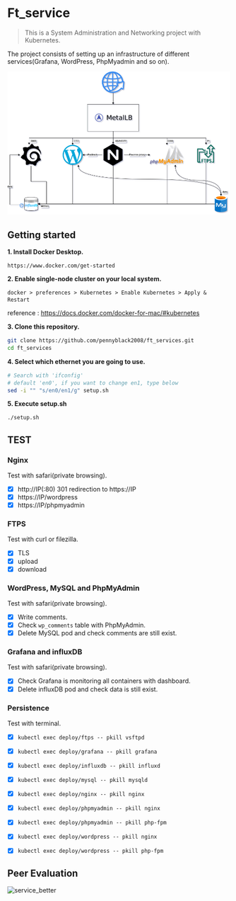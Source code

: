 # Ft_service

>  This is a System Administration and Networking project with Kubernetes.

The project consists of setting up an infrastructure of different services(Grafana, WordPress, PhpMyadmin and so on). 

![Project diagram](https://github.com/kohyounghwan/ft_services/blob/master/diagram.png?raw=true)

## Getting started
**1. Install Docker Desktop.**

	https://www.docker.com/get-started
	

**2. Enable single-node cluster on your local system.**

	docker > preferences > Kubernetes > Enable Kubernetes > Apply & Restart	

reference : https://docs.docker.com/docker-for-mac/#kubernetes

**3. Clone this repository.**

```sh
git clone https://github.com/pennyblack2008/ft_services.git
cd ft_services
```

**4. Select which ethernet you are going to use.**

```sh
# Search with 'ifconfig'
# default 'en0', if you want to change en1, type below
sed -i "" "s/en0/en1/g" setup.sh
```

**5. Execute setup.sh**

```sh
./setup.sh
```

## TEST
### Nginx
Test with safari(private browsing).
- [x] http://IP(:80) 301 redirection to https://IP
- [x] https://IP/wordpress 
- [x] https://IP/phpmyadmin

### FTPS
Test with curl or filezilla.
- [x] TLS
- [x] upload
- [x] download

### WordPress, MySQL and PhpMyAdmin
Test with safari(private browsing).
- [x] Write comments.
- [x] Check `wp_comments` table with PhpMyAdmin.
- [x] Delete MySQL pod and check comments are still exist.

### Grafana and influxDB
Test with safari(private browsing).
- [x] Check Grafana is monitoring all containers with dashboard.
- [x] Delete influxDB pod and check data is still exist.

### Persistence
Test with terminal.
- [x] `kubectl exec deploy/ftps -- pkill vsftpd`
- [x] `kubectl exec deploy/grafana -- pkill grafana`
- [x] `kubectl exec deploy/influxdb -- pkill influxd`
- [x] `kubectl exec deploy/mysql -- pkill mysqld`
- [x] `kubectl exec deploy/nginx -- pkill nginx`
- [x] `kubectl exec deploy/phpmyadmin -- pkill nginx`
- [x] `kubectl exec deploy/phpmyadmin -- pkill php-fpm`
- [x] `kubectl exec deploy/wordpress -- pkill nginx`
- [x] `kubectl exec deploy/wordpress -- pkill php-fpm`


## Peer Evaluation
![service_better](https://user-images.githubusercontent.com/59194905/116808502-1f9ef800-ab74-11eb-864f-dddf5dd308c6.png)
